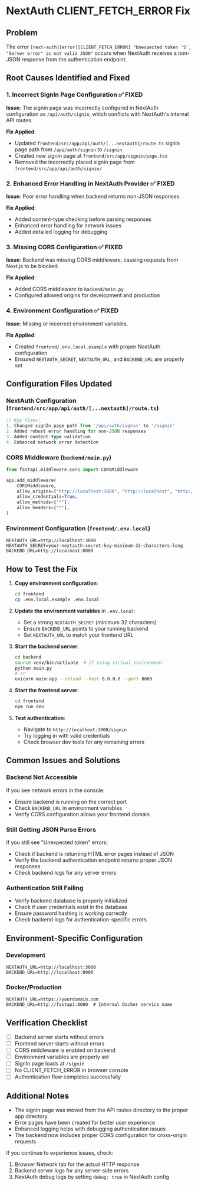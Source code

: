 # NextAuth CLIENT_FETCH_ERROR Fix

## Problem
The error `[next-auth][error][CLIENT_FETCH_ERROR] "Unexpected token 'S', "Server error" is not valid JSON"` occurs when NextAuth receives a non-JSON response from the authentication endpoint.

## Root Causes Identified and Fixed

### 1. **Incorrect SignIn Page Configuration** ✅ FIXED
**Issue**: The signin page was incorrectly configured in NextAuth configuration as `/api/auth/signin`, which conflicts with NextAuth's internal API routes.

**Fix Applied**:
- Updated `frontend/src/app/api/auth/[...nextauth]/route.ts` signin page path from `/api/auth/signin` to `/signin`
- Created new signin page at `frontend/src/app/signin/page.tsx`
- Removed the incorrectly placed signin page from `frontend/src/app/api/auth/signin/`

### 2. **Enhanced Error Handling in NextAuth Provider** ✅ FIXED
**Issue**: Poor error handling when backend returns non-JSON responses.

**Fix Applied**:
- Added content-type checking before parsing responses
- Enhanced error handling for network issues
- Added detailed logging for debugging

### 3. **Missing CORS Configuration** ✅ FIXED
**Issue**: Backend was missing CORS middleware, causing requests from Next.js to be blocked.

**Fix Applied**:
- Added CORS middleware to `backend/main.py`
- Configured allowed origins for development and production

### 4. **Environment Configuration** ✅ FIXED
**Issue**: Missing or incorrect environment variables.

**Fix Applied**:
- Created `frontend/.env.local.example` with proper NextAuth configuration
- Ensured `NEXTAUTH_SECRET`, `NEXTAUTH_URL`, and `BACKEND_URL` are properly set

## Configuration Files Updated

### NextAuth Configuration (`frontend/src/app/api/auth/[...nextauth]/route.ts`)
```typescript
// Key fixes:
1. Changed signIn page path from '/api/auth/signin' to '/signin'
2. Added robust error handling for non-JSON responses
3. Added content-type validation
4. Enhanced network error detection
```

### CORS Middleware (`backend/main.py`)
```python
from fastapi.middleware.cors import CORSMiddleware

app.add_middleware(
    CORSMiddleware,
    allow_origins=["http://localhost:3000", "http://localhost", "http://127.0.0.1:3000"],
    allow_credentials=True,
    allow_methods=["*"],
    allow_headers=["*"],
)
```

### Environment Configuration (`frontend/.env.local`)
```env
NEXTAUTH_URL=http://localhost:3000
NEXTAUTH_SECRET=your-nextauth-secret-key-minimum-32-characters-long
BACKEND_URL=http://localhost:8000
```

## How to Test the Fix

1. **Copy environment configuration**:
   ```bash
   cd frontend
   cp .env.local.example .env.local
   ```

2. **Update the environment variables** in `.env.local`:
   - Set a strong `NEXTAUTH_SECRET` (minimum 32 characters)
   - Ensure `BACKEND_URL` points to your running backend
   - Set `NEXTAUTH_URL` to match your frontend URL

3. **Start the backend server**:
   ```bash
   cd backend
   source venv/bin/activate  # if using virtual environment
   python main.py
   # or
   uvicorn main:app --reload --host 0.0.0.0 --port 8000
   ```

4. **Start the frontend server**:
   ```bash
   cd frontend
   npm run dev
   ```

5. **Test authentication**:
   - Navigate to `http://localhost:3000/signin`
   - Try logging in with valid credentials
   - Check browser dev tools for any remaining errors

## Common Issues and Solutions

### Backend Not Accessible
If you see network errors in the console:
- Ensure backend is running on the correct port
- Check `BACKEND_URL` in environment variables
- Verify CORS configuration allows your frontend domain

### Still Getting JSON Parse Errors
If you still see "Unexpected token" errors:
- Check if backend is returning HTML error pages instead of JSON
- Verify the backend authentication endpoint returns proper JSON responses
- Check backend logs for any server errors

### Authentication Still Failing
- Verify backend database is properly initialized
- Check if user credentials exist in the database
- Ensure password hashing is working correctly
- Check backend logs for authentication-specific errors

## Environment-Specific Configuration

### Development
```env
NEXTAUTH_URL=http://localhost:3000
BACKEND_URL=http://localhost:8000
```

### Docker/Production
```env
NEXTAUTH_URL=https://yourdomain.com
BACKEND_URL=http://fastapi:8000  # Internal Docker service name
```

## Verification Checklist

- [ ] Backend server starts without errors
- [ ] Frontend server starts without errors  
- [ ] CORS middleware is enabled on backend
- [ ] Environment variables are properly set
- [ ] SignIn page loads at `/signin`
- [ ] No CLIENT_FETCH_ERROR in browser console
- [ ] Authentication flow completes successfully

## Additional Notes

- The signin page was moved from the API routes directory to the proper app directory
- Error pages have been created for better user experience
- Enhanced logging helps with debugging authentication issues
- The backend now includes proper CORS configuration for cross-origin requests

If you continue to experience issues, check:
1. Browser Network tab for the actual HTTP response
2. Backend server logs for any server-side errors
3. NextAuth debug logs by setting `debug: true` in NextAuth config